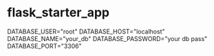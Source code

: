 # flask_starter_app

DATABASE_USER="root"
DATABASE_HOST="localhost"
DATABASE_NAME="your_db"
DATABASE_PASSWORD="your db pass"
DATABASE_PORT="3306"
